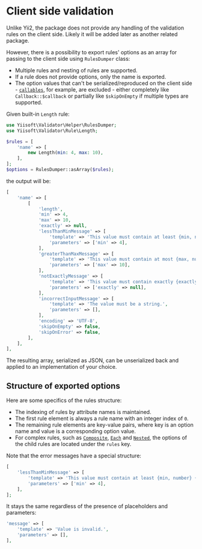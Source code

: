 # Client side validation

Unlike Yii2, the package does not provide any handling of the validation rules on the client side. Likely it will be 
added later as another related package. 

However, there is a possibility to export rules' options as an array for passing to the client side using 
`RulesDumper` class:

- Multiple rules and nesting of rules are supported.
- If a rule does not provide options, only the name is exported.
- The option values that can't be serialized/reproduced on the client side - [`callables`], for example, are excluded - 
either completely like `Callback::$callback` or partially like `$skipOnEmpty` if multiple types are supported.

Given built-in `Length` rule:

```php
use Yiisoft\Validator\Helper\RulesDumper;
use Yiisoft\Validator\Rule\Length;

$rules = [  
    'name' => [  
        new Length(min: 4, max: 10),  
    ],  
];  
$options = RulesDumper::asArray($rules);
```

the output will be:

```php
[  
    'name' => [  
        [  
            'length',  
            'min' => 4,  
            'max' => 10,  
            'exactly' => null,  
            'lessThanMinMessage' => [  
                'template' => 'This value must contain at least {min, number} {min, plural, one{character} other{characters}}.',  
                'parameters' => ['min' => 4],  
            ],  
            'greaterThanMaxMessage' => [  
                'template' => 'This value must contain at most {max, number} {max, plural, one{character} other{characters}}.',  
                'parameters' => ['max' => 10],  
            ],  
            'notExactlyMessage' => [  
                'template' => 'This value must contain exactly {exactly, number} {exactly, plural, one{character} other{characters}}.',  
                'parameters' => ['exactly' => null],  
            ],  
            'incorrectInputMessage' => [  
                'template' => 'The value must be a string.',  
                'parameters' => [],  
            ],  
            'encoding' => 'UTF-8',  
            'skipOnEmpty' => false,  
            'skipOnError' => false,  
        ],
    ],  
],
```

The resulting array, serialized as JSON, can be unserialized back and applied to an implementation of your choice.

## Structure of exported options

Here are some specifics of the rules structure:

- The indexing of rules by attribute names is maintained.
- The first rule element is always a rule name with an integer index of `0`.
- The remaining rule elements are key-value pairs, where key is an option name and value is a corresponding option value.
- For complex rules, such as [`Composite`], [`Each`] and [`Nested`], the options of the child rules are located under
  the `rules` key.

Note that the error messages have a special structure:

```php
[
    'lessThanMinMessage' => [  
        'template' => 'This value must contain at least {min, number} {min, plural, one{character} other{characters}}.',  
        'parameters' => ['min' => 4],  
    ],
];
```

It stays the same regardless of the presence of placeholders and parameters:

```php
'message' => [
    'template' => 'Value is invalid.',
    'parameters' => [],
],
```

[`callables`]: https://www.php.net/manual/en/language.types.callable.php
[`Nested`]: built-in-rules-nested.md
[`Each`]: built-in-rules-each.md
[`Composite`]: built-in-rules-composite.md
